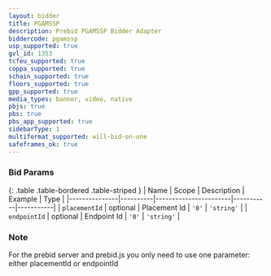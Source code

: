 ```yaml
---
layout: bidder
title: PGAMSSP
description: Prebid PGAMSSP Bidder Adapter
biddercode: pgamssp
usp_supported: true
gvl_id: 1353
tcfeu_supported: true
coppa_supported: true
schain_supported: true
floors_supported: true
gpp_supported: true
media_types: banner, video, native
pbjs: true
pbs: true
pbs_app_supported: true
sidebarType: 1
multiformat_supported: will-bid-on-one
safeframes_ok: true
---
```


### Bid Params

{: .table .table-bordered .table-striped }
| Name          | Scope    | Description           | Example   | Type      |
|---------------|----------|-----------------------|-----------|-----------|
| `placementId`      | optional | Placement Id         | `'0'`    | `'string'` |
| `endpointId`       | optional | Endpoint Id          | `'0'`    | `'string'` |

### Note

For the prebid server and prebid.js you only need to use one parameter: either placementId or endpointId
